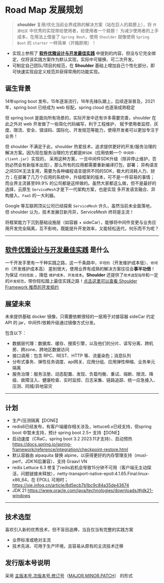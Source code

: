 # Road Map 发展规划

> **shoulder** 复用/优化当前业界成熟的解决方案（站在巨人的肩膀上），将 `开源社区` 中优秀的实现带给使用者，给使用者一个肩膀！
> 为减少使用者的上手成本，在用法上借鉴了 `Spring Boot`，使用 `Shoulder` 就像使用 `Spring Boot` 的 `starter` 一样简单（开箱即用）！

- 实现上参照了 **[软件优雅设计与开发最佳实践](https://spec.itlym.cn)** 中提到的内容，但没与它完全绑定，仅将该实践方案作为默认实现，实际中可替换、可二次开发。
- 可制定自己团队/项目的规范，在 **Shoulder** 基础上增加自己个性化部分，即可快速实现自定义规范并获得常用的功能实现。

## 诞生背景

14年spring boot 发布，15年逐渐流行，16年先锋队跟上，后续逐渐普及，2021 年，spring boot 已经成为 web 标配，spring cloud 也逐渐成熟稳定

但 spring boot 是面向所有场景的，实际开发中还有许多需要完善，shoulder 在此之外对 web 开发做了一些简化代码编写，利于工程维护，
赋予使用者监控、灰度、限流、安全、错误码、国际化、开发规范等能力，使得开发者可以更加专注于业务！

但 shoulder 不满足于此，shoulder 热爱技术，追求提供更好的开发/服务治理的解决方案。因为现在服务治理的方式都是`胖SDK`（应用依赖一个 `中间件-client.jar`）实现的，
采用这种方案，一旦中间件SDK升级（除非停止维护，否则必然会有新版本出现），那么所有的应用都需要重新编译打包，部署；
异构语言之间SDK无法复用，需要为各种编程语言提供不同的SDK，极大的消耗人力、财力；在部署了几万个应用的系统中，升级框架的版本，可不是一件容易的事情；
而业界主流甚至99.9% 的公司都是这样做的。虽然大家都这么做，但不是最好的选择，云原生 `ServiceMesh`才是下一代架构方案，也是实现 多开发语言融合、异构接入、`FaaS` 的一大利器。

Google 等互联网顶尖公司已经探索 `ServiceMesh` 许久，虽然当前未全面落地，
但 shoulder 认为，技术发展日新月异，ServiceMesh 终将是主流！

将框架能力下沉到基础设施层（如容器 + sideCar），能够将中间件变更与业务应用开发完全隔离，互不影响，既能提升开发效率，又能轻松迭代，何乐而不为呢？

----

##  **[软件优雅设计与开发最佳实践](https://spec.itlym.cn)**  是什么

一千开发手里有一千种实践之路，这一千条路中，`平坦的`（开发维护成本低）、`坎坷的`（开发维护成本高） 差别很大，使用业界有成熟的解决方案往往会**事半功倍**！
为保证 `代码性能` ，降低 `维护成本`、`开发成本`。**Shoulder** 还提供了`技术选型指导`和一定的`开发规范`，带你轻松踏上最佳实践之路！[点击这里可以查看 Shoulder Framework 推荐的开发规约](https://doc.itlym.cn)


## 展望未来

未来提供基础 docker 镜像，只需要依赖很轻的一层用于对接容器 sideCar 约定API 的 jar，中间件/依赖升级通过镜像方式分发。

包含以下：

- 数据层代理：数据库、缓存、搜索引擎，以及他们的分片、读写分离、跨机房、跨zone、跨地区数据访问
- 接口调用：包含 RPC、REST、HTTP 等、流量染色；消息队列
- 分布式事务、弹性任务调度、api网关、应用分组、应用弹性伸缩、业务单元隔离
- 服务治理：服务注册、动态配置、发现、负载均衡、重试、熔断、限流、降级、故障注入、健康检查、实时监控、日志采集、链路追踪、统一应急接入、压测、同城/异地容灾
----

## 计划
- 生产/压测隔离【DONE】
- redis6已经发布，有客户端缓存相关涉及，lettuce6.x已经支持，但spring boot 中暂未支持，预计 spring boot 2.5+ 支持【DONE】
- 启动速度（CRaC，spring boot 3.2 2023.11才支持）、启动预热 https://docs.spring.io/spring-framework/reference/integration/checkpoint-restore.html
- 默认容器由 alpaquita 替换 alpine，以获得更好的内存管理支持（musl-perf，JDK16后兼容）、支持 Graavl VN
- redis Lettuce 6.3 修复了redis宕机会导致15分钟不可用（客户端无主动探活，问题链接未释放），netty-transport-native-epoll:4.1.65.Final:linux-x86_64，在 EPOLL 可用时；https://xie.infoq.cn/article/8d5ecb7b1bc9c84a35de43674
- JDK 21 https://www.oracle.com/java/technologies/downloads/#jdk21-windows

---
## 技术选型

喜欢引入新的优秀技术，但不盲目追捧，当且仅当有完整的实践方案

- 业界标准或绝对主流
- 技术先进、可用于生产环境，且容易从原有的主流技术迁移

## 发行版本号说明

采用 [主版本号.次版本号.修订号](https://semver.org/lang/zh-CN)（[MAJOR.MINOR.PATCH](https://semver.org)） 的形式

